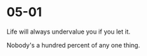 # 05-01

Life will always undervalue you if you let it.

Nobody's a hundred percent of any one thing.